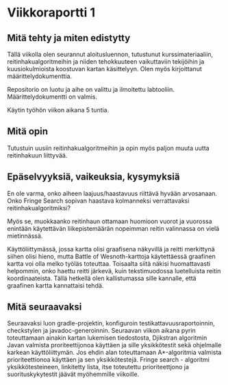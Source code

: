 # Viikkoraportti 1

## Mitä tehty ja miten edistytty

Tällä viikolla olen seurannut aloitusluennon, tutustunut kurssimateriaaliin, reitinhakualgoritmeihin ja niiden tehokkuuteen vaikuttaviin tekijöihin ja kuusiokulmioista koostuvan kartan käsittelyyn. Olen myös kirjoittanut määrittelydokumenttia.

Repositorio on luotu ja aihe on valittu ja ilmoitettu labtooliin. Määrittelydokumentti on valmis.

Käytin työhön viikon aikana 5 tuntia.

## Mitä opin

Tutustuin uusiin reitinhakualgoritmeihin ja opin myös paljon muuta uutta reitinhakuun liittyvää.

## Epäselvyyksiä, vaikeuksia, kysymyksiä

En ole varma, onko aiheen laajuus/haastavuus riittävä hyvään arvosanaan. Onko Fringe Search sopivan haastava kolmanneksi verrattavaksi reitinhakualgoritmiksi?

Myös se, muokkaanko reitinhaun ottamaan huomioon vuorot ja vuorossa enintään käytettävän liikepistemäärän nopeimman reitin valinnassa on vielä mietinnässä.

Käyttöliittymässä, jossa kartta olisi graafisena näkyvillä ja reitti merkittynä siihen olisi hieno, mutta Battle of Wesnoth-karttoja käytettäessä graafinen kartta voi olla melko työläs toteuttaa. Toisaalta siitä näkisi huomattavasti helpommin, onko haettu reitti järkevä, kuin tekstimuodossa luetelluista reitin koordinaateista. Tällä hetkellä olen kallistumassa sille kannalle, että graafinen kartta kannattaisi tehdä.

## Mitä seuraavaksi

Seuraavaksi luon gradle-projektin, konfiguroin testikattavuusraportoinnin, checkstylen ja javadoc-generoinnin. Seuraavan viikon aikana pyrin toteuttamaan ainakin kartan lukemisen tiedostosta, Djikstran algoritmin Javan valmista proriteettijonoa käyttäen ja sille yksikkötestit sekä ohjelmalle karkean käyttöliittymän. Jos ehdin alan toteuttamaan A\*-algoritmia valmista prioriteettionoa käyttäen ja sen yksikkötestejä. Fringe search - algoritmi yksikkötesteineen, linkitetty lista, itse toteutettu prioriteettjono ja suorituskykytestit jäävät myöhemmille viikoille.
